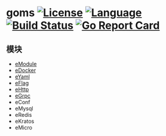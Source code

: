 # goms  [![License](http://img.shields.io/badge/license-mit-blue.svg?style=flat-square)](https://raw.githubusercontent.com/labstack/echo/master/LICENSE) [![Language](https://img.shields.io/badge/language-go-blue.svg)](https://golang.org/) [![Build Status](http://img.shields.io/travis/fuwensun/goms.svg?style=flat-square)](https://travis-ci.org/fuwensun/goms) [![Go Report Card](https://goreportcard.com/badge/github.com/fuwensun/goms)](https://goreportcard.com/report/github.com/fuwensun/goms)

## 模块
- [eModule](https://github.com/fuwensun/goms/tree/master/eModule)
- [eDocker](https://github.com/fuwensun/goms/tree/master/eDocker)
- [eYaml](https://github.com/fuwensun/goms/tree/master/eYaml)
- [eFlag](https://github.com/fuwensun/goms/tree/master/eFlag)
- [eHttp](https://github.com/fuwensun/goms/tree/master/eHttp)
- [eGrpc](https://github.com/fuwensun/goms/tree/master/eGrpc)
- eConf
- eMysql
- eRedis
- eKratos
- eMicro

